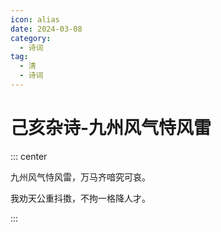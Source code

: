```yaml
---
icon: alias
date: 2024-03-08
category:
  - 诗词
tag:
  - 清
  - 诗词
---
```


# 己亥杂诗-九州风气恃风雷

<!-- more -->


::: center 

九州风气恃风雷，万马齐喑究可哀。

我劝天公重抖擞，不拘一格降人才。

:::